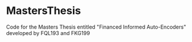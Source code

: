 # MastersThesis
Code for the Masters Thesis entitled "Financed Informed Auto-Encoders" developed by FQL193 and FKG199
